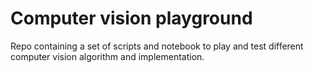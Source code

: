 # Computer vision playground
Repo containing a set of scripts and notebook to play and test different computer vision 
algorithm and implementation.